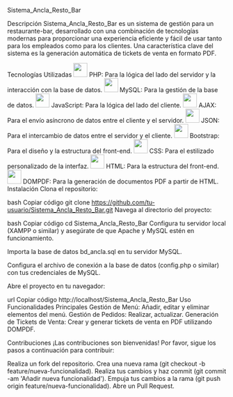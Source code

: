 Sistema_Ancla_Resto_Bar

Descripción
Sistema_Ancla_Resto_Bar es un sistema de gestión para un restaurante-bar, desarrollado con una combinación de tecnologías modernas para proporcionar una experiencia eficiente y fácil de usar tanto para los empleados como para los clientes. Una característica clave del sistema es la generación automática de tickets de venta en formato PDF.

Tecnologías Utilizadas
<img src="https://img.icons8.com/dusk/64/000000/php-logo.png" width="32"> PHP: Para la lógica del lado del servidor y la interacción con la base de datos.
<img src="https://img.icons8.com/color/48/000000/mysql-logo.png" width="32"> MySQL: Para la gestión de la base de datos.
<img src="https://img.icons8.com/color/48/000000/javascript-logo.png" width="32"> JavaScript: Para la lógica del lado del cliente.
<img src="https://img.icons8.com/external-tal-revivo-color-tal-revivo/24/000000/external-ajax-is-a-set-of-web-development-techniques-using-many-web-technologies-logo-color-tal-revivo.png" width="32"> AJAX: Para el envío asíncrono de datos entre el cliente y el servidor.
<img src="https://img.icons8.com/color/48/000000/json.png" width="32"> JSON: Para el intercambio de datos entre el servidor y el cliente.
<img src="https://img.icons8.com/color/48/000000/bootstrap.png" width="32"> Bootstrap: Para el diseño y la estructura del front-end.
<img src="https://img.icons8.com/color/48/000000/css3.png" width="32"> CSS: Para el estilizado personalizado de la interfaz.
<img src="https://img.icons8.com/color/48/000000/html-5.png" width="32"> HTML: Para la estructura del front-end.
<img src="https://img.icons8.com/ios/50/000000/pdf.png" width="32"> DOMPDF: Para la generación de documentos PDF a partir de HTML.
Instalación
Clona el repositorio:

bash
Copiar código
git clone https://github.com/tu-usuario/Sistema_Ancla_Resto_Bar.git
Navega al directorio del proyecto:

bash
Copiar código
cd Sistema_Ancla_Resto_Bar
Configura tu servidor local (XAMPP o similar) y asegúrate de que Apache y MySQL estén en funcionamiento.

Importa la base de datos bd_ancla.sql en tu servidor MySQL.

Configura el archivo de conexión a la base de datos (config.php o similar) con tus credenciales de MySQL.

Abre el proyecto en tu navegador:

url
Copiar código
http://localhost/Sistema_Ancla_Resto_Bar
Uso
Funcionalidades Principales
Gestión de Menú: Añadir, editar y eliminar elementos del menú.
Gestión de Pedidos: Realizar, actualizar.
Generación de Tickets de Venta: Crear y generar tickets de venta en PDF utilizando DOMPDF.
 
Contribuciones
¡Las contribuciones son bienvenidas! Por favor, sigue los pasos a continuación para contribuir:

Realiza un fork del repositorio.
Crea una nueva rama (git checkout -b feature/nueva-funcionalidad).
Realiza tus cambios y haz commit (git commit -am 'Añadir nueva funcionalidad').
Empuja tus cambios a la rama (git push origin feature/nueva-funcionalidad).
Abre un Pull Request.
